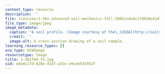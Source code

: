 ```yaml
---
content_type: resource
description: ''
file: /courses/1-361-advanced-soil-mechanics-fall-2004/eda4c17d028e41d7a33ce9cee543f62f_1-361f04-th.jpg
file_type: image/jpeg
image_metadata:
  caption: "A soil profile. (Image courtesy of the\_[USDA](http://soils.usda.gov/).)"
  credit: ''
  image-alt: A cross-section drawing of a soil sample.
learning_resource_types: []
ocw_type: OCWImage
resourcetype: Image
title: 1-361f04-th.jpg
uid: eda4c17d-028e-41d7-a33c-e9cee543f62f
---
```

